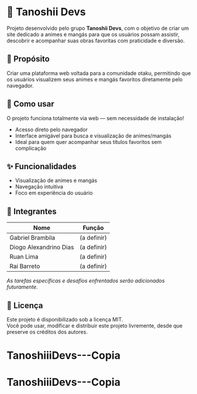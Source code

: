 # 🌸 Tanoshii Devs

Projeto desenvolvido pelo grupo **Tanoshii Devs**, com o objetivo de criar um site dedicado a animes e mangás para que os usuários possam assistir, descobrir e acompanhar suas obras favoritas com praticidade e diversão.

## 🧠 Propósito

Criar uma plataforma web voltada para a comunidade otaku, permitindo que os usuários visualizem seus animes e mangás favoritos diretamente pelo navegador.


## 🚀 Como usar

O projeto funciona totalmente via web — sem necessidade de instalação!

- Acesso direto pelo navegador  
- Interface amigável para busca e visualização de animes/mangás  
- Ideal para quem quer acompanhar seus títulos favoritos sem complicação

## ✨ Funcionalidades

- Visualização de animes e mangás
- Navegação intuitiva
- Foco em experiência do usuário

## 👥 Integrantes

| Nome                    | Função                                |
|-------------------------|----------------------------------------|
| Gabriel Brambila        | (a definir)                            |
| Diogo Alexandrino Dias  | (a definir)                            |
| Ruan Lima               | (a definir)                            |
| Rai Barreto             | (a definir)                            |

_As tarefas específicas e desafios enfrentados serão adicionados futuramente._

## 📄 Licença

Este projeto é disponibilizado sob a licença MIT.  
Você pode usar, modificar e distribuir este projeto livremente, desde que preserve os créditos dos autores.

# TanoshiiiDevs---Copia
# TanoshiiiDevs---Copia
